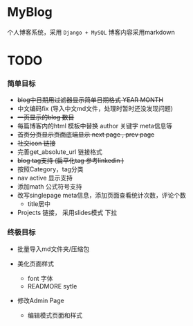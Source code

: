 MyBlog
======
个人博客系统，采用 `Django + MySQL`
博客内容采用markdown


TODO
======

### 简单目标
* ~~blog中日期用过滤器显示简单日期格式 YEAR MONTH~~
* 中文编码fix (导入中文md文件，处理时暂时还没发现问题)
* ~~一页显示的blog 数目~~
* 每篇博客内的html 模板中替换 author 关键字 meta信息等
* ~~首页分页显示页面底端显示 next page , prev page~~
* ~~社交icon 链接~~
* 完善get_absolute_url 链接格式
* ~~blog tag支持 (扁平化tag 参考linkedin )~~
* 按照Category，tag分类
* nav active 显示支持
* 添加math 公式符号支持
* 改写singlepage meta信息，添加页面查看统计次数，评论个数
    * title居中
* Projects 链接， 采用slides模式 下拉

### 终极目标

* 批量导入md文件夹/压缩包

* 美化页面样式
    * font 字体
    * READMORE sytle

* 修改Admin Page
    * 编辑模式页面和样式